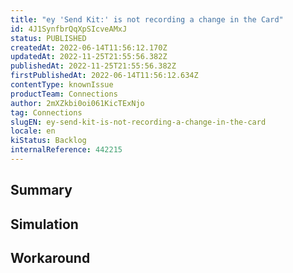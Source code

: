 ```yaml
---
title: "ey 'Send Kit:' is not recording a change in the Card"
id: 4J1SynfbrQqXpSIcveAMxJ
status: PUBLISHED
createdAt: 2022-06-14T11:56:12.170Z
updatedAt: 2022-11-25T21:55:56.382Z
publishedAt: 2022-11-25T21:55:56.382Z
firstPublishedAt: 2022-06-14T11:56:12.634Z
contentType: knownIssue
productTeam: Connections
author: 2mXZkbi0oi061KicTExNjo
tag: Connections
slugEN: ey-send-kit-is-not-recording-a-change-in-the-card
locale: en
kiStatus: Backlog
internalReference: 442215
---
```


## Summary



## Simulation



## Workaround



